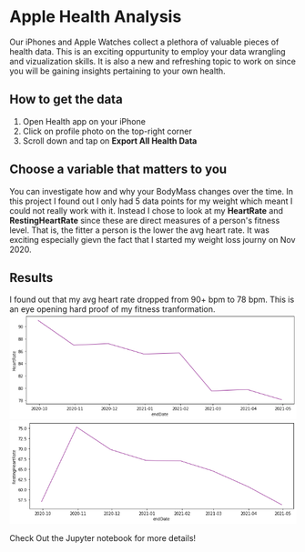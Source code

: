 # Apple Health Analysis

Our iPhones and Apple Watches collect a plethora of valuable pieces of health data. This is an exciting oppurtunity to employ your data wrangling and vizualization skills. It is also a new and refreshing topic to work on since you will be gaining insights pertaining to your own health.

## How to get the data
1. Open Health app on your iPhone
2. Click on profile photo on the top-right corner
3. Scroll down and tap on **Export All Health Data**

## Choose a variable that matters to you
You can investigate how and why your BodyMass changes over the time. In this project I found out I only had 5 data points for my weight which meant I could not really work with it. Instead I chose to look at my **HeartRate** and **RestingHeartRate** since these are direct measures of a person's fitness level. That is, the fitter a person is the lower the avg heart rate. It was exciting especially gievn the fact that I started my weight loss journy on Nov 2020.

## Results 
I found out that my avg heart rate dropped from 90+ bpm to 78 bpm. This is an eye opening hard proof of my fitness tranformation.
![HeartRateTimeSeries](https://github.com/Doumham-Armah/AppleHealthAnalysis/blob/main/HR.png)
![RestingHeartRateTimeSeries](https://github.com/Doumham-Armah/AppleHealthAnalysis/blob/main/RHR.png)

Check Out the Jupyter notebook for more details!



